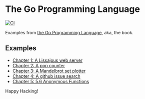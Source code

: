 # The Go Programming Language

[![CI](https://github.com/keithnoguchi/book-go/actions/workflows/ci.yml/badge.svg)](
https://github.com/keithnoguchi/book-go/actions)

[the go programming language]: https://www.gopl.io/

Examples from [the Go Programming Language], aka, the book.

## Examples

- [Chapter 1: A Lissajous web server](ch01/main.go)
- [Chapter 2: A pop counter](ch02/main.go)
- [Chapter 3: A Mandelbrot set plotter](ch03/main.go)
- [Chapter 4: A github issue search](ch04/main.go)
- [Chapter 5: 5.6 Anonymous Functions](ch05/main.go)

Happy Hacking!
